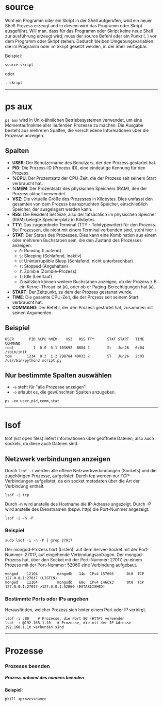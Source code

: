 # source

Wird ein Programm oder ein Skript in der Shell aufgerufen, wird ein neuer Shell-Prozess erzeugt und in diesem wird das Programm oder Skript ausgeführt.
Will man, dass für das Programm oder Skript keine neue Shell zur ausführung erzeugt wird, muss der source Befehl oder ein Punkt (. ) vor dem Programm oder Skript stehen. 
Dadurch bleiben Umgebungsvariablen die im Programm oder im Skript gesetzt werden, in der Shell verfügbar.

Beispiel:
```shell
source skript
```

oder

```shell
. skript
```

---

# ps aux

`ps aux` wird in Unix-ähnlichen Betriebssystemen verwendet, um eine Momentaufnahme aller laufenden Prozesse zu machen. Die Ausgabe besteht aus mehreren Spalten, die verschiedene Informationen über die Prozesse anzeigen.

## Spalten

- **USER**: Der Benutzername des Benutzers, der den Prozess gestartet hat.
- **PID**: Die Prozess-ID (Process ID), eine eindeutige Kennung für den Prozess.
- **%CPU**: Der Prozentsatz der CPU-Zeit, die der Prozess seit seinem Start verbraucht hat.
- **%MEM**: Der Prozentsatz des physischen Speichers (RAM), den der Prozess aktuell verwendet.
- **VSZ**: Die virtuelle Größe des Prozesses in Kilobytes. Dies umfasst den gesamten von dem Prozess beanspruchten Speicher, einschließlich Speicher, der ausgelagert werden kann.
- **RSS**: Die Resident Set Size, also der tatsächlich im physischen Speicher (RAM) belegte Speicherplatz in Kilobytes.
- **TTY**: Das zugeordnete Terminal (TTY - Teletypewriter) für den Prozess. Bei Prozessen, die nicht mit einem Terminal verbunden sind, steht hier `?`.
- **STAT**: Der Status des Prozesses. Dies kann eine Kombination aus einem oder mehreren Buchstaben sein, die den Zustand des Prozesses anzeigen:
  - `R`: Running (Laufend)
  - `S`: Sleeping (Schlafend, inaktiv)
  - `D`: Uninterruptible Sleep (Schlafend, nicht unterbrechbar)
  - `T`: Stopped (Angehalten)
  - `Z`: Zombie (Zombie-Prozess)
  - `I`: Idle (Leerlauf)
  - Zusätzlich können weitere Buchstaben anzeigen, ob der Prozess z.B. ein Kernel-Thread ist (`K`), oder ob er Paging-Berechtigungen hat (`W`).
- **START**: Der Zeitpunkt, zu dem der Prozess gestartet wurde.
- **TIME**: Die gesamte CPU-Zeit, die der Prozess seit seinem Start verbraucht hat.
- **COMMAND**: Der Befehl, der den Prozess gestartet hat, zusammen mit seinen Argumenten.

## Beispiel

```plaintext
USER       PID %CPU %MEM    VSZ   RSS TTY      STAT START   TIME COMMAND
root         1  0.0  0.1 103692  8684 ?        Ss   Jun26   0:04 /sbin/init
tom       1234  0.3  1.2 298764 49032 ?        Sl   Jun26   2:03 /usr/bin/python3 script.py
```

## Nur bestimmte Spalten auswählen

- `-e` steht für "alle Prozesse anzeigen".
- `-o` erlaubt es, die gewünschten Spalten anzugeben.

```shell
ps -eo user,pid,comm,stat
```

---

# lsof

lsof (list open files) liefert Informationen über geöffnete Dateien, also auch sockets, da diese auch Dateien sind.

## Netzwerk verbindungen anzeigen

Durch `lsof -i` werden alle offene Netzwerkverbindungen (Sockets) und die zugehörigen Prozesse, aufgelistet. Durch tcp werden nur TCP-Verbindungen aufgelistet, da ein socket metadaten über die Art der Verbindung enthält.

```shell
lsof -i tcp
```

Durch -n wird anstelle des Hostname die IP-Adresse angezeigt.
Durch -P wird anstelle des Dienstnamen (bspw. http) die Port-Nummer angezeigt.

```shell
lsof -i -n -P
```

### Beispiel

```shell
sudo lsof -i -n -P | grep 27017
```

Der mongod-Prozess hört (Listen), auf dem Server-Socket mit der Port-Nummer: 27017, auf eingehende Verbindungsanfragen.
Der mongod-Prozess hat, über den Socket mit der Port-Nummer: 27017, zu einem Prozess mit der Port-Nummer: 52060 eine Verbindung aufgebaut.
```shell
mongod    12104         mongodb   14u  IPv4 157008      0t0  TCP 127.0.0.1:27017 (LISTEN)
mongod    12104         mongodb   68u  IPv4 146693      0t0  TCP 127.0.0.1:27017->127.0.0.1:52060 (ESTABLISHED)

```

### Bestimmte Ports oder IPs angeben

Herausfinden, welcher Prozess sich hinter einem Port oder IP verbirgt.
```shell
lsof -i :80    # Prozesse, die Port 80 (HTTP) verwenden
lsof -i @192.168.1.10   # Prozesse, die mit der IP-Adresse 192.168.1.10 verbunden sind
```

---

# Prozesse

### Prozesse beenden

##### Prozess anhand des namens beenden

**Beispiel:**
```shell
pkill <prozessname>
```

